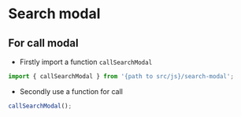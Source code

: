 # Search modal

## For call modal

- Firstly import a function `callSearchModal`

```js
import { callSearchModal } from '{path to src/js}/search-modal';
```

- Secondly use a function for call

```js
callSearchModal();
```
